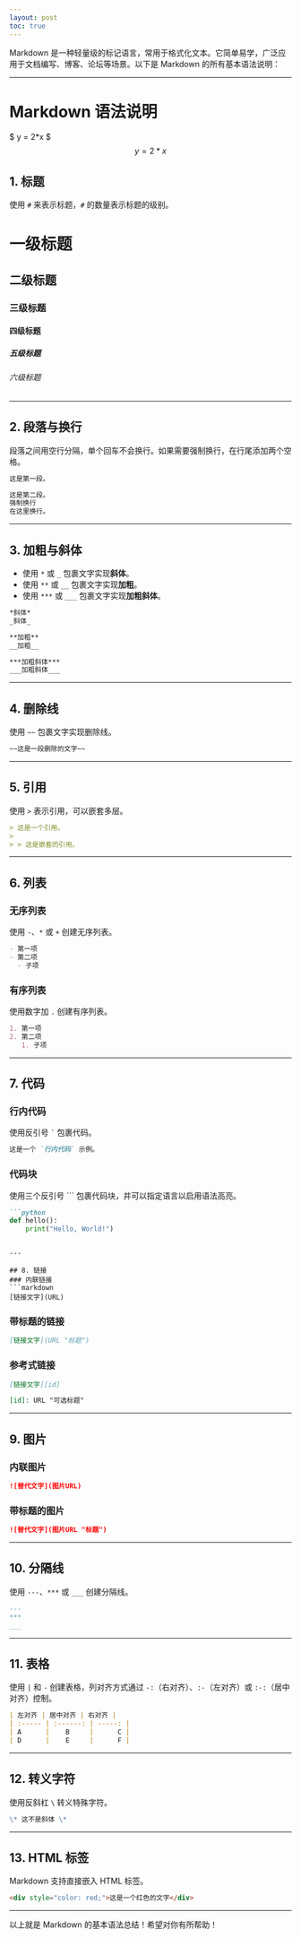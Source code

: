 ```yaml
---
layout: post
toc: true
---
```


Markdown 是一种轻量级的标记语言，常用于格式化文本。它简单易学，广泛应用于文档编写、博客、论坛等场景。以下是 Markdown 的所有基本语法说明：

---

# Markdown 语法说明

$ y = 2*x $
$$ y = 2*x $$

## 1. 标题
使用 `#` 来表示标题，`#` 的数量表示标题的级别。



# 一级标题
## 二级标题
### 三级标题
#### 四级标题
##### 五级标题
###### 六级标题


---

## 2. 段落与换行
段落之间用空行分隔，单个回车不会换行。如果需要强制换行，在行尾添加两个空格。

```markdown
这是第一段。

这是第二段。
强制换行  
在这里换行。
```

---

## 3. 加粗与斜体
- 使用 `*` 或 `_` 包裹文字实现**斜体**。
- 使用 `**` 或 `__` 包裹文字实现**加粗**。
- 使用 `***` 或 `___` 包裹文字实现**加粗斜体**。

```markdown
*斜体*
_斜体_

**加粗**
__加粗__

***加粗斜体***
___加粗斜体___
```

---

## 4. 删除线
使用 `~~` 包裹文字实现删除线。

```markdown
~~这是一段删除的文字~~
```

---

## 5. 引用
使用 `>` 表示引用，可以嵌套多层。

```markdown
> 这是一个引用。
>
> > 这是嵌套的引用。
```

---

## 6. 列表
### 无序列表
使用 `-`、`*` 或 `+` 创建无序列表。

```markdown
- 第一项
- 第二项
  - 子项
```

### 有序列表
使用数字加 `.` 创建有序列表。

```markdown
1. 第一项
2. 第二项
   1. 子项
```

---

## 7. 代码
### 行内代码
使用反引号 `` ` `` 包裹代码。

```markdown
这是一个 `行内代码` 示例。
```

### 代码块
使用三个反引号 ``` 包裹代码块，并可以指定语言以启用语法高亮。

```markdown
```python
def hello():
    print("Hello, World!")
```
```

---

## 8. 链接
### 内联链接
```markdown
[链接文字](URL)
```

### 带标题的链接
```markdown
[链接文字](URL "标题")
```

### 参考式链接
```markdown
[链接文字][id]

[id]: URL "可选标题"
```

---

## 9. 图片
### 内联图片
```markdown
![替代文字](图片URL)
```

### 带标题的图片
```markdown
![替代文字](图片URL "标题")
```

---

## 10. 分隔线
使用 `---`、`***` 或 `___` 创建分隔线。

```markdown
---
***
___
```

---

## 11. 表格
使用 `|` 和 `-` 创建表格，列对齐方式通过 `-:`（右对齐）、`:-`（左对齐）或 `:-:`（居中对齐）控制。

```markdown
| 左对齐 | 居中对齐 | 右对齐 |
| :----- | :------: | -----: |
| A      |    B     |      C |
| D      |    E     |      F |
```

---

## 12. 转义字符
使用反斜杠 `\` 转义特殊字符。

```markdown
\* 这不是斜体 \*
```

---

## 13. HTML 标签
Markdown 支持直接嵌入 HTML 标签。

```markdown
<div style="color: red;">这是一个红色的文字</div>
```

---

以上就是 Markdown 的基本语法总结！希望对你有所帮助！